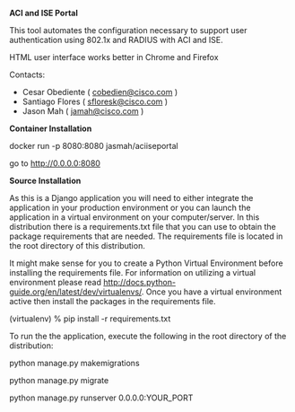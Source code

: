 **ACI and ISE Portal**

This tool automates the configuration necessary to support user authentication using 802.1x and RADIUS with ACI and ISE.


HTML user interface works better in Chrome and Firefox

Contacts:

* Cesar Obediente ( cobedien@cisco.com )
* Santiago Flores ( sfloresk@cisco.com )
* Jason Mah ( jamah@cisco.com )

**Container Installation**

docker run -p 8080:8080 jasmah/aciiseportal

go to http://0.0.0.0:8080


**Source Installation**

As this is a Django application you will need to either integrate the application in your production environment or you can launch the application in a virtual environment on your computer/server. In this distribution there is a requirements.txt file that you can use to obtain the package requirements that are needed. The requirements file is located in the root directory of this distribution.

It might make sense for you to create a Python Virtual Environment before installing the requirements file. For information on utilizing a virtual environment please read http://docs.python-guide.org/en/latest/dev/virtualenvs/. Once you have a virtual environment active then install the packages in the requirements file.

(virtualenv) % pip install -r requirements.txt

To run the the application, execute the following in the root directory of the distribution:

python manage.py makemigrations

python manage.py migrate

python manage.py runserver 0.0.0.0:YOUR_PORT

